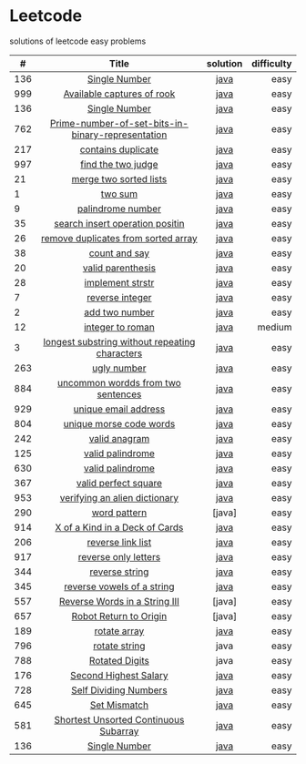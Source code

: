 # Leetcode
solutions of leetcode easy problems




| #             | Title                                                          | solution                            | difficulty|
| ------------- |:--------------------------------------------------------------:| :----------------------------------:| ---------:|
| 136           |   [Single Number](https://leetcode.com/problems/single-number/)  |[java](https://github.com/thakurshilpa/Leetcode/blob/master/java/Shortest%20Unsorted%20Continuous%20Subarray.java)                              | easy      |
| 999          |   [Available captures of rook](https://leetcode.com/problems/available-captures-for-rook/)   |[java](https://github.com/thakurshilpa/Leetcode/blob/master/java/Available%20Captures%20for%20Rook.java)                              |  easy     |
| 136           |   [Single Number](https://leetcode.com/problems/single-number/)    |[java](https://github.com/thakurshilpa/Leetcode/blob/master/java/Single%20number.java)                               | easy       |
| 762           |   [Prime-number-of-set-bits-in-binary-representation](https://leetcode.com/problems/prime-number-of-set-bits-in-binary-representation/)   |[java](https://github.com/thakurshilpa/Leetcode/blob/master/java/Prime%20Number%20of%20Set%20Bits%20in%20Binary%20Representation.java)                  | easy      | 
| 217           |   [contains duplicate](https://leetcode.com/problems/contains-duplicate/)   | [java](https://github.com/thakurshilpa/Leetcode/blob/master/java/Contains%20Duplicate.java)                | easy       |
| 997           | [find the two judge](https://leetcode.com/problems/find-the-town-judge/)    | [java](https://github.com/thakurshilpa/Leetcode/blob/master/java/Find%20the%20Town%20Judge.java)                | easy       |
| 21            |[merge two sorted lists](https://leetcode.com/problems/merge-two-sorted-lists/) |[java](https://github.com/thakurshilpa/Leetcode/blob/master/java/Merge%20Two%20Sorted%20Lists.java)                           | easy|
| 1             | [two sum](https://leetcode.com/problems/two-sum/)                                                         | [java](https://github.com/thakurshilpa/Leetcode/blob/master/java/Two%20Sum.java)                            |  easy|
| 9             | [palindrome number](https://leetcode.com/problems/palindrome-number/)                                                         |[java](https://github.com/thakurshilpa/Leetcode/blob/master/java/Palindrome%20Number.java)                            |  easy|
| 35            | [search insert operation positin](https://leetcode.com/problems/search-insert-position/)                                                         | [java](https://github.com/thakurshilpa/Leetcode/blob/master/java/Search%20Insert%20Position.java)                            | easy|
| 26            | [remove duplicates from sorted array](https://leetcode.com/problems/remove-duplicates-from-sorted-array/)                                                         | [java](https://github.com/thakurshilpa/Leetcode/blob/master/java/Remove%20Duplicates%20from%20Sorted%20Array.java)                             |  easy|
| 38             | [count and say](https://leetcode.com/problems/count-and-say/)                                                         | [java](https://github.com/thakurshilpa/Leetcode/blob/master/java/Contains%20Duplicate.java)                          |  easy|
| 20            |[valid parenthesis](https://leetcode.com/problems/valid-parentheses/)                                                       | [java](https://github.com/thakurshilpa/Leetcode/blob/master/java/Valid%20Parentheses.java)                            |  easy|
| 28            | [implement strstr](https://leetcode.com/problems/implement-strstr/)                                                          |[java](https://github.com/thakurshilpa/Leetcode/blob/master/java/Implement%20strStr().java)                            |  easy|
| 7             |[reverse integer](https://leetcode.com/problems/reverse-integer/)                                                        | [java](https://github.com/thakurshilpa/Leetcode/blob/master/java/Reverse%20Integer.java)                             |  easy|
| 2            | [add two  number](https://leetcode.com/problems/add-two-numbers/)                                                          | [java](https://github.com/thakurshilpa/Leetcode/blob/master/java/Add%20Two%20Numbers.java)                            | easy|
| 12            |[integer to roman](https://leetcode.com/problems/integer-to-roman/)                                                         |[java](https://github.com/thakurshilpa/Leetcode/blob/master/java/Integer%20to%20Roman.java)                            | medium|
| 3            |[longest substring without repeating characters](https://leetcode.com/problems/longest-substring-without-repeating-characters/)                                                          | [java](https://github.com/thakurshilpa/Leetcode/blob/master/java/Longest%20Substring%20Without%20Repeating%20Characters.java)                          | easy|
| 263             | [ugly number](https://leetcode.com/problems/ugly-number/)                                                          | [java](https://github.com/thakurshilpa/Leetcode/blob/master/java/ugly%20number.java)                             | easy|
| 884             |[uncommon wordds from two sentences](https://leetcode.com/problems/uncommon-words-from-two-sentences/)                                                          | [java](https://github.com/thakurshilpa/Leetcode/blob/master/java/uncommon%20words%20from%20two%20sentences.java)                            |  easy|
| 929             | [unique email address](https://leetcode.com/problems/unique-email-addresses/)                                                        |[java](https://github.com/thakurshilpa/Leetcode/blob/master/java/unique%20email%20addresses.java)                            |  easy|
|804            | [unique morse code words](https://leetcode.com/problems/unique-morse-code-words/)                                                        |[java](https://github.com/thakurshilpa/Leetcode/blob/master/java/unique%20morse%20code%20words.java)                           |  easy|
| 242            |[valid anagram](https://leetcode.com/problems/valid-anagram/)                                                          | [java](https://github.com/thakurshilpa/Leetcode/blob/master/java/valid%20anagram.java)                            |  easy|
| 125             | [valid palindrome](https://leetcode.com/problems/valid-palindrome/)                                                         |[java](https://github.com/thakurshilpa/Leetcode/blob/master/java/valid%20palindrome2.java)                             |  easy|
|630             | [valid palindrome](https://leetcode.com/problems/valid-palindrome-ii/)                                                         |[java](https://github.com/thakurshilpa/Leetcode/blob/master/java/valid%20palindrome2.java)                            | easy|
|367             | [valid perfect square](https://leetcode.com/problems/valid-perfect-square/)                                                         |[java](https://github.com/thakurshilpa/Leetcode/blob/master/java/valid%20perfect%20square.java)                            |  easy|
| 953            |[verifying an alien dictionary](https://leetcode.com/problems/verifying-an-alien-dictionary/)                                                        | [java](https://github.com/thakurshilpa/Leetcode/blob/master/java/verifying%20an%20alien%20dictionary.java)                            |  easy|
| 290             | [word pattern](https://leetcode.com/problems/word-pattern/)                                                         | [java]                            |  easy|
| 914             | [ X of a Kind in a Deck of Cards](https://leetcode.com/problems/x-of-a-kind-in-a-deck-of-cards/)                                                         | [java](https://github.com/thakurshilpa/Leetcode/blob/master/java/X%20of%20a%20Kind%20in%20a%20Deck%20of%20Cards.java)                            |  easy|
| 206             |[reverse link list](https://leetcode.com/problems/reverse-linked-list/)                                                         | [java](https://github.com/thakurshilpa/Leetcode/blob/master/java/reverse%20link%20list.java)                            |  easy|
| 917             | [reverse only letters](https://leetcode.com/problems/reverse-only-letters/)                                                          | [java](https://github.com/thakurshilpa/Leetcode/blob/master/java/reverse%20only%20letters.java)                            |  easy|
| 344            |[reverse string](https://leetcode.com/problems/reverse-string/)                                                         | [java](https://github.com/thakurshilpa/Leetcode/blob/master/java/reverse%20string.java)                             |  easy|
| 345            |[reverse vowels of a string](https://leetcode.com/problems/reverse-vowels-of-a-string/)                                                        |[java](https://github.com/thakurshilpa/Leetcode/blob/master/java/reverse%20string.java)                           |  easy|
| 557             | [ Reverse Words in a String III](https://leetcode.com/problems/reverse-words-in-a-string-iii/)                                                         |[java]                            |  easy|
| 657             | [Robot Return to Origin](https://leetcode.com/problems/robot-return-to-origin/)                                                          |[java]                            | easy|
| 189             |[rotate array](https://leetcode.com/problems/rotate-array/)                                                       | [java](https://github.com/thakurshilpa/Leetcode/blob/master/java/rotate%20string.java)                           | easy|
| 796             | [rotate string](https://leetcode.com/problems/rotate-string/)                                                          | java                            |easy|
| 788            | [Rotated Digits](https://leetcode.com/problems/rotated-digits/)                                                         | java                            | easy|
| 176             | [Second Highest Salary](https://leetcode.com/problems/second-highest-salary/)                                                          | [java](https://github.com/thakurshilpa/Leetcode/blob/master/java/Second%20Highest%20Salary.java)                            |easy|
| 728             |  [ Self Dividing Numbers](https://leetcode.com/problems/self-dividing-numbers/)                                                          | [java](https://github.com/thakurshilpa/Leetcode/blob/master/java/Self%20Dividing%20Numbers.java)                            | easy|
| 645             |  [Set Mismatch](https://leetcode.com/problems/set-mismatch/)                                                         |[java](https://github.com/thakurshilpa/Leetcode/blob/master/java/Set%20Mismatch.java)                            | easy|
| 581             |  [Shortest Unsorted Continuous Subarray](https://leetcode.com/problems/shortest-unsorted-continuous-subarray/)                                                          |[java](https://github.com/thakurshilpa/Leetcode/blob/master/java/Shortest%20Unsorted%20Continuous%20Subarray.java)                            |easy|
| 136            | [ Single Number](https://leetcode.com/problems/single-number/)                                                          | [java](https://github.com/thakurshilpa/Leetcode/blob/master/java/Single%20number.java)                           |easy|

